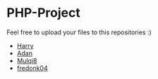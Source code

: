 # PHP-Project
Feel free to upload your files to this repositories :)
- [Harry](https://github.com/harryrdn1)
- [Adan](https://github.com/adan2911)
- [Mulqi8](https://github.com/Mulqi8)
- [fredonk04](https://github.com/fredonk04)
